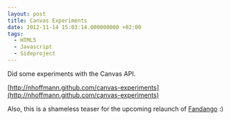 ```yaml
---
layout: post
title: Canvas Experiments
date: 2012-11-14 15:03:14.000000000 +02:00
tags:
  - HTML5
  - Javascript
  - Sideproject
---
```


Did some experiments with the Canvas API.

[http://nhoffmann.github.com/canvas-experiments](http://nhoffmann.github.com/canvas-experiments)

Also, this is a shameless teaser for the upcoming relaunch of [Fandango](http://fandangocast.com) :)
